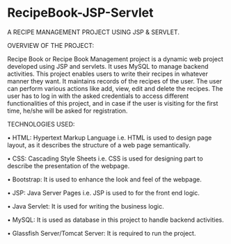 # RecipeBook-JSP-Servlet

A RECIPE MANAGEMENT PROJECT USING JSP & SERVLET.

OVERVIEW OF THE PROJECT:

Recipe Book or Recipe Book Management project is a dynamic web project developed using JSP and servlets. It uses MySQL to manage backend activities. This project enables users to write their recipes in whatever manner they want. It maintains records of the recipes of the user. The user can perform various actions like add, view, edit and delete the recipes. The user has to log in with the asked credentials to access different functionalities of this project, and in case if the user is visiting for the first time, he/she will be asked for registration.

TECHNOLOGIES USED:

•	HTML: Hypertext Markup Language i.e. HTML is used to design page layout, as it describes the structure of a web page semantically.

•	CSS: Cascading Style Sheets i.e. CSS is used for designing part to describe the presentation of the webpage.

•	Bootstrap: It is used to enhance the look and feel of the webpage.

•	JSP: Java Server Pages i.e. JSP is used to for the front end logic.

•	Java Servlet: It is used for writing the business logic.

•	MySQL: It is used as database in this project to handle backend activities. 

•	Glassfish Server/Tomcat Server: It is required to run the project.


